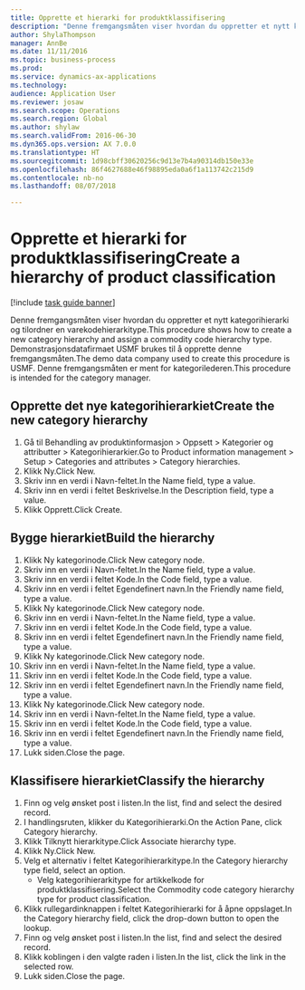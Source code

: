 ```yaml
--- 
title: Opprette et hierarki for produktklassifisering
description: "Denne fremgangsmåten viser hvordan du oppretter et nytt kategorihierarki og tilordner en varekodehierarkitype."
author: ShylaThompson
manager: AnnBe
ms.date: 11/11/2016
ms.topic: business-process
ms.prod: 
ms.service: dynamics-ax-applications
ms.technology: 
audience: Application User
ms.reviewer: josaw
ms.search.scope: Operations
ms.search.region: Global
ms.author: shylaw
ms.search.validFrom: 2016-06-30
ms.dyn365.ops.version: AX 7.0.0
ms.translationtype: HT
ms.sourcegitcommit: 1d98cbff30620256c9d13e7b4a90314db150e33e
ms.openlocfilehash: 86f4627688e46f98895eda0a6f1a113742c215d9
ms.contentlocale: nb-no
ms.lasthandoff: 08/07/2018

---
```

# <a name="create-a-hierarchy-of-product-classification"></a><span data-ttu-id="29291-103">Opprette et hierarki for produktklassifisering</span><span class="sxs-lookup"><span data-stu-id="29291-103">Create a hierarchy of product classification</span></span>

[!include [task guide banner](../../includes/task-guide-banner.md)]

<span data-ttu-id="29291-104">Denne fremgangsmåten viser hvordan du oppretter et nytt kategorihierarki og tilordner en varekodehierarkitype.</span><span class="sxs-lookup"><span data-stu-id="29291-104">This procedure shows how to create a new category hierarchy and assign a commodity code hierarchy type.</span></span> <span data-ttu-id="29291-105">Demonstrasjonsdatafirmaet USMF brukes til å opprette denne fremgangsmåten.</span><span class="sxs-lookup"><span data-stu-id="29291-105">The demo data company used to create this procedure is USMF.</span></span> <span data-ttu-id="29291-106">Denne fremgangsmåten er ment for kategorilederen.</span><span class="sxs-lookup"><span data-stu-id="29291-106">This procedure is intended for the category manager.</span></span>


## <a name="create-the-new-category-hierarchy"></a><span data-ttu-id="29291-107">Opprette det nye kategorihierarkiet</span><span class="sxs-lookup"><span data-stu-id="29291-107">Create the new category hierarchy</span></span>
1. <span data-ttu-id="29291-108">Gå til Behandling av produktinformasjon > Oppsett > Kategorier og attributter > Kategorihierarkier.</span><span class="sxs-lookup"><span data-stu-id="29291-108">Go to Product information management > Setup > Categories and attributes > Category hierarchies.</span></span>
2. <span data-ttu-id="29291-109">Klikk Ny.</span><span class="sxs-lookup"><span data-stu-id="29291-109">Click New.</span></span>
3. <span data-ttu-id="29291-110">Skriv inn en verdi i Navn-feltet.</span><span class="sxs-lookup"><span data-stu-id="29291-110">In the Name field, type a value.</span></span>
4. <span data-ttu-id="29291-111">Skriv inn en verdi i feltet Beskrivelse.</span><span class="sxs-lookup"><span data-stu-id="29291-111">In the Description field, type a value.</span></span>
5. <span data-ttu-id="29291-112">Klikk Opprett.</span><span class="sxs-lookup"><span data-stu-id="29291-112">Click Create.</span></span>

## <a name="build-the-hierarchy"></a><span data-ttu-id="29291-113">Bygge hierarkiet</span><span class="sxs-lookup"><span data-stu-id="29291-113">Build the hierarchy</span></span>
1. <span data-ttu-id="29291-114">Klikk Ny kategorinode.</span><span class="sxs-lookup"><span data-stu-id="29291-114">Click New category node.</span></span>
2. <span data-ttu-id="29291-115">Skriv inn en verdi i Navn-feltet.</span><span class="sxs-lookup"><span data-stu-id="29291-115">In the Name field, type a value.</span></span>
3. <span data-ttu-id="29291-116">Skriv inn en verdi i feltet Kode.</span><span class="sxs-lookup"><span data-stu-id="29291-116">In the Code field, type a value.</span></span>
4. <span data-ttu-id="29291-117">Skriv inn en verdi i feltet Egendefinert navn.</span><span class="sxs-lookup"><span data-stu-id="29291-117">In the Friendly name field, type a value.</span></span>
5. <span data-ttu-id="29291-118">Klikk Ny kategorinode.</span><span class="sxs-lookup"><span data-stu-id="29291-118">Click New category node.</span></span>
6. <span data-ttu-id="29291-119">Skriv inn en verdi i Navn-feltet.</span><span class="sxs-lookup"><span data-stu-id="29291-119">In the Name field, type a value.</span></span>
7. <span data-ttu-id="29291-120">Skriv inn en verdi i feltet Kode.</span><span class="sxs-lookup"><span data-stu-id="29291-120">In the Code field, type a value.</span></span>
8. <span data-ttu-id="29291-121">Skriv inn en verdi i feltet Egendefinert navn.</span><span class="sxs-lookup"><span data-stu-id="29291-121">In the Friendly name field, type a value.</span></span>
9. <span data-ttu-id="29291-122">Klikk Ny kategorinode.</span><span class="sxs-lookup"><span data-stu-id="29291-122">Click New category node.</span></span>
10. <span data-ttu-id="29291-123">Skriv inn en verdi i Navn-feltet.</span><span class="sxs-lookup"><span data-stu-id="29291-123">In the Name field, type a value.</span></span>
11. <span data-ttu-id="29291-124">Skriv inn en verdi i feltet Kode.</span><span class="sxs-lookup"><span data-stu-id="29291-124">In the Code field, type a value.</span></span>
12. <span data-ttu-id="29291-125">Skriv inn en verdi i feltet Egendefinert navn.</span><span class="sxs-lookup"><span data-stu-id="29291-125">In the Friendly name field, type a value.</span></span>
13. <span data-ttu-id="29291-126">Klikk Ny kategorinode.</span><span class="sxs-lookup"><span data-stu-id="29291-126">Click New category node.</span></span>
14. <span data-ttu-id="29291-127">Skriv inn en verdi i Navn-feltet.</span><span class="sxs-lookup"><span data-stu-id="29291-127">In the Name field, type a value.</span></span>
15. <span data-ttu-id="29291-128">Skriv inn en verdi i feltet Kode.</span><span class="sxs-lookup"><span data-stu-id="29291-128">In the Code field, type a value.</span></span>
16. <span data-ttu-id="29291-129">Skriv inn en verdi i feltet Egendefinert navn.</span><span class="sxs-lookup"><span data-stu-id="29291-129">In the Friendly name field, type a value.</span></span>
17. <span data-ttu-id="29291-130">Lukk siden.</span><span class="sxs-lookup"><span data-stu-id="29291-130">Close the page.</span></span>

## <a name="classify-the-hierarchy"></a><span data-ttu-id="29291-131">Klassifisere hierarkiet</span><span class="sxs-lookup"><span data-stu-id="29291-131">Classify the hierarchy</span></span>
1. <span data-ttu-id="29291-132">Finn og velg ønsket post i listen.</span><span class="sxs-lookup"><span data-stu-id="29291-132">In the list, find and select the desired record.</span></span>
2. <span data-ttu-id="29291-133">I handlingsruten, klikker du Kategorihierarki.</span><span class="sxs-lookup"><span data-stu-id="29291-133">On the Action Pane, click Category hierarchy.</span></span>
3. <span data-ttu-id="29291-134">Klikk Tilknytt hierarkitype.</span><span class="sxs-lookup"><span data-stu-id="29291-134">Click Associate hierarchy type.</span></span>
4. <span data-ttu-id="29291-135">Klikk Ny.</span><span class="sxs-lookup"><span data-stu-id="29291-135">Click New.</span></span>
5. <span data-ttu-id="29291-136">Velg et alternativ i feltet Kategorihierarkitype.</span><span class="sxs-lookup"><span data-stu-id="29291-136">In the Category hierarchy type field, select an option.</span></span>
    * <span data-ttu-id="29291-137">Velg kategorihierarkitype for artikkelkode for produktklassifisering.</span><span class="sxs-lookup"><span data-stu-id="29291-137">Select the Commodity code category hierarchy type for product classification.</span></span>  
6. <span data-ttu-id="29291-138">Klikk rullegardinknappen i feltet Kategorihierarki for å åpne oppslaget.</span><span class="sxs-lookup"><span data-stu-id="29291-138">In the Category hierarchy field, click the drop-down button to open the lookup.</span></span>
7. <span data-ttu-id="29291-139">Finn og velg ønsket post i listen.</span><span class="sxs-lookup"><span data-stu-id="29291-139">In the list, find and select the desired record.</span></span>
8. <span data-ttu-id="29291-140">Klikk koblingen i den valgte raden i listen.</span><span class="sxs-lookup"><span data-stu-id="29291-140">In the list, click the link in the selected row.</span></span>
9. <span data-ttu-id="29291-141">Lukk siden.</span><span class="sxs-lookup"><span data-stu-id="29291-141">Close the page.</span></span>


